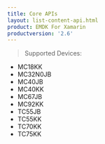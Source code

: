 ```yaml
---
title: Core APIs
layout: list-content-api.html
product: EMDK For Xamarin
productversion: '2.6'
---
```


>Supported Devices:
* MC18KK
* MC32N0JB
* MC40JB
* MC40KK
* MC67JB
* MC92KK
* TC55JB
* TC55KK
* TC70KK
* TC75KK















